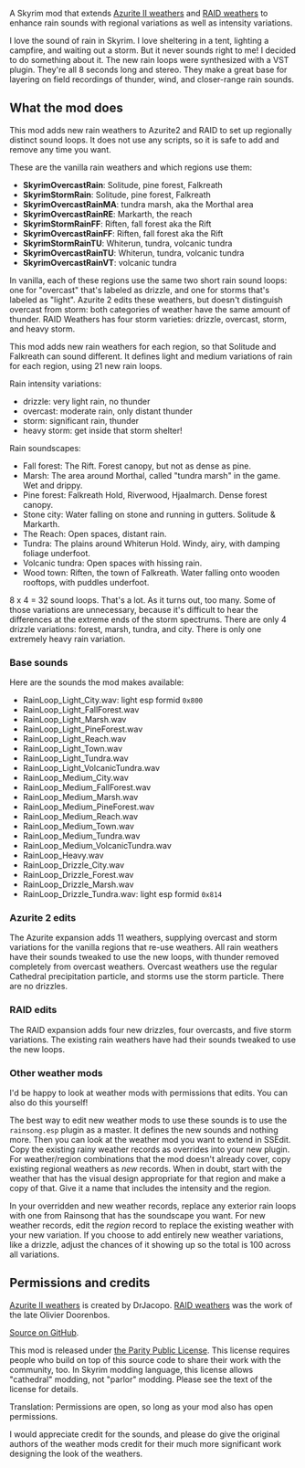 A Skyrim mod that extends [Azurite II weathers](https://www.nexusmods.com/skyrimspecialedition/mods/42731) and [RAID weathers](https://www.nexusmods.com/skyrimspecialedition/mods/63116) to enhance rain sounds with regional variations as well as intensity variations.

I love the sound of rain in Skyrim. I love sheltering in a tent, lighting a campfire, and waiting out a storm. But it never sounds right to me! I decided to do something about it. The new rain loops were synthesized with a VST plugin. They're all 8 seconds long and stereo. They make a great base for layering on field recordings of thunder, wind, and closer-range rain sounds.

## What the mod does

This mod adds new rain weathers to Azurite2 and RAID to set up regionally distinct sound loops. It does not use any scripts, so it is safe to add and remove any time you want.

These are the vanilla rain weathers and which regions use them:

- **SkyrimOvercastRain**: Solitude, pine forest, Falkreath
- **SkyrimStormRain**: Solitude, pine forest, Falkreath
- **SkyrimOvercastRainMA**: tundra marsh, aka the Morthal area
- **SkyrimOvercastRainRE**: Markarth, the reach
- **SkyrimStormRainFF**: Riften, fall forest aka the Rift
- **SkyrimOvercastRainFF**: Riften, fall forest aka the Rift
- **SkyrimStormRainTU**: Whiterun, tundra, volcanic tundra
- **SkyrimOvercastRainTU**: Whiterun, tundra, volcanic tundra
- **SkyrimOvercastRainVT**: volcanic tundra

In vanilla, each of these regions use the same two short rain sound loops: one for "overcast" that's labeled as drizzle, and one for storms that's labeled as "light". Azurite 2 edits these weathers, but doesn't distinguish overcast from storm: both categories of weather have the same amount of thunder. RAID Weathers has four storm varieties: drizzle, overcast, storm, and heavy storm.

This mod adds new rain weathers for each region, so that Solitude and Falkreath can sound different. It defines light and medium variations of rain for each region, using 21 new rain loops.

Rain intensity variations:

- drizzle: very light rain, no thunder
- overcast: moderate rain, only distant thunder
- storm: significant rain, thunder
- heavy storm: get inside that storm shelter!

Rain soundscapes:

- Fall forest: The Rift. Forest canopy, but not as dense as pine.
- Marsh: The area around Morthal, called "tundra marsh" in the game. Wet and drippy.
- Pine forest: Falkreath Hold, Riverwood, Hjaalmarch. Dense forest canopy.
- Stone city: Water falling on stone and running in gutters. Solitude & Markarth.
- The Reach: Open spaces, distant rain.
- Tundra: The plains around Whiterun Hold. Windy, airy, with damping foliage underfoot.
- Volcanic tundra: Open spaces with hissing rain.
- Wood town: Riften, the town of Falkreath. Water falling onto wooden rooftops, with puddles underfoot.

8 x 4 = 32 sound loops. That's a lot. As it turns out, too many. Some of those variations are unnecessary, because it's difficult to hear the differences at the extreme ends of the storm spectrums. There are only 4 drizzle variations: forest, marsh, tundra, and city. There is only one extremely heavy rain variation.

### Base sounds

Here are the sounds the mod makes available:

- RainLoop_Light_City.wav: light esp formid `0x800`
- RainLoop_Light_FallForest.wav
- RainLoop_Light_Marsh.wav
- RainLoop_Light_PineForest.wav
- RainLoop_Light_Reach.wav
- RainLoop_Light_Town.wav
- RainLoop_Light_Tundra.wav
- RainLoop_Light_VolcanicTundra.wav
- RainLoop_Medium_City.wav
- RainLoop_Medium_FallForest.wav
- RainLoop_Medium_Marsh.wav
- RainLoop_Medium_PineForest.wav
- RainLoop_Medium_Reach.wav
- RainLoop_Medium_Town.wav
- RainLoop_Medium_Tundra.wav
- RainLoop_Medium_VolcanicTundra.wav
- RainLoop_Heavy.wav
- RainLoop_Drizzle_City.wav
- RainLoop_Drizzle_Forest.wav
- RainLoop_Drizzle_Marsh.wav
- RainLoop_Drizzle_Tundra.wav: light esp formid `0x814`

### Azurite 2 edits

The Azurite expansion adds 11 weathers, supplying overcast and storm variations for the vanilla regions that re-use weathers. All rain weathers have their sounds tweaked to use the new loops, with thunder removed completely from overcast weathers. Overcast weathers use the regular Cathedral precipitation particle, and storms use the storm particle. There are no drizzles.

### RAID edits

The RAID expansion adds four new drizzles, four overcasts, and five storm variations. The existing rain weathers have had their sounds tweaked to use the new loops.

### Other weather mods

I'd be happy to look at weather mods with permissions that edits. You can also do this yourself!

The best way to edit new weather mods to use these sounds is to use the `rainsong.esp` plugin as a master. It defines the new sounds and nothing more. Then you can look at the weather mod you want to extend in SSEdit. Copy the existing rainy weather records as overrides into your new plugin. For weather/region combinations that the mod doesn't already cover, copy existing regional weathers as _new_ records. When in doubt, start with the weather that has the visual design appropriate for that region and make a copy of that. Give it a name that includes the intensity and the region.

In your overridden and new weather records, replace any exterior rain loops with one from Rainsong that has the soundscape you want. For new weather records, edit the _region_ record to replace the existing weather with your new variation. If you choose to add entirely new weather variations, like a drizzle, adjust the chances of it showing up so the total is 100 across all variations.

## Permissions and credits

[Azurite II weathers](https://www.nexusmods.com/skyrimspecialedition/mods/42731) is created by DrJacopo. [RAID weathers](https://www.nexusmods.com/skyrimspecialedition/mods/63116) was the work of the late Olivier Doorenbos.

[Source on GitHub](https://github.com/ceejbot/rainsong).

This mod is released under [the Parity Public License](https://paritylicense.com). This license requires people who build on top of this source code to share their work with the community, too. In Skyrim modding language, this license allows "cathedral" modding, not "parlor" modding. Please see the text of the license for details.

Translation: Permissions are open, so long as your mod also has open permissions.

I would appreciate credit for the sounds, and please do give the original authors of the weather mods credit for their much more significant work designing the look of the weathers.
